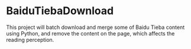 # BaiduTiebaDownload
This project will batch download and merge some of Baidu Tieba content using Python, and remove the content on the page, which affects the reading perception.
